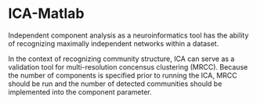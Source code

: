 # ICA-Matlab
Independent component analysis as a neuroinformatics tool has the ability of recognizing maximally independent networks within a dataset. 

In the context of recognizing community structure, ICA can serve as a validation tool for multi-resolution concensus clustering (MRCC). Because the number of  components is specified prior to running the ICA, MRCC should be run and the number of detected communities should be implemented into the component parameter.
